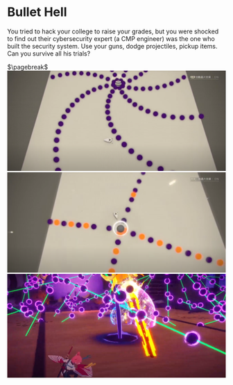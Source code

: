 # Bullet Hell

You tried to hack your college to raise your grades, but you were shocked to find out their cybersecurity expert (a CMP engineer) was the one who built the security system. Use your guns, dodge projectiles, pickup items. Can you survive all his trials?  

$\pagebreak$
![Nier automata hacking minigame](./bullethell3.png)
![Nier automata hacking minigame](./bullethell2.png) 
![Homura Hime](./bullethell.png)


